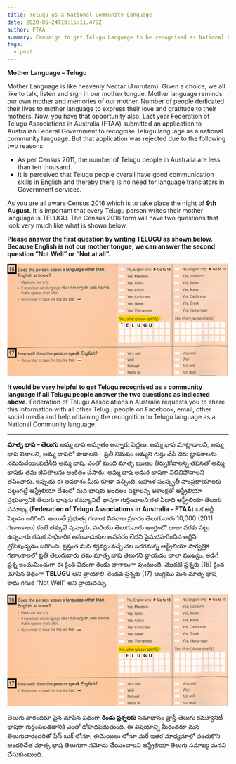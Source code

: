 ```yaml
---
title: Telugu as a National Community Language
date: 2020-06-24T10:15:11.479Z
author: FTAA
summary: Campaign to get Telugu Language to be recognised as National Community Language
tags:
  - post
---
```

**Mother Language – Telugu** 

Mother Language is like heavenly Nectar (Amrutam). Given a choice, we all like to talk, listen and sign in our mother tongue. Mother language reminds our own mother and memories of our mother. Number of people dedicated their lives to mother language to express their love and gratitude to their mothers. Now, you have that opportunity also. Last year Federation of Telugu Associations in Australia (FTAA) submitted an application to Australian Federal Government to recognise Telugu language as a national community language. But that application was rejected due to the following two reasons:

* As per Census 2011, the number of Telugu people in Australia are less than ten thousand.
* It is perceived that Telugu people overall have good communication skills in English and thereby there is no need for language translators in Government services.

As you are all aware Census 2016 which is to take place the night of **9th August**. It is important that every Telugu person writes their mother language is TELUGU. The Census 2016 form will have two questions that look very much like what is shown below. 

**Please answer the first question by writing TELUGU as shown below.** **Because English is not our mother tongue, we can answer the second question “Not Well” or “Not at all”.**

![Select Telugu Language spoken at home on the census form](/static/img/telugu-version.png)

**It would be very helpful to get Telugu recognised as a community language if all Telugu people answer the two questions as indicated above.** Federation of Telugu Associationsin Australia requests you to share this information with all other Telugu people on Facebook, email, other social media and help obtaining the recognition to Telugu language as a National Community language.

- - -

**మాతృ భాష – తెలుగు** అమ్మ భాష అమృతం అన్నారు పెద్దలు. అమ్మ భాష మాట్లాడాలని, అమ్మ భాష వినాలని, అమ్మ భాషలో పాడాలని – ప్రతీ నిమిషం అమ్మని గుర్తు చేసే చిరు జ్ఞాపకాలను నెమరువేయింపజేసేది అమ్మ భాష. ఎంతో మంది మాతృ ఋణం తీర్చుకోవాలన్న తపనతో అమ్మ భాషకు తమ జీవితాలను అంకితం చేసారు. అమ్మ భాష అమర భాషగా నిలిచిపోవాలని తపించారు. ఇప్పుడు ఈ అవకాశం మీకు కూడా వచ్చింది. బహుళ సంస్కృతీ సాంప్రదాయాలకు పట్టంగట్టే ఆస్ట్రేలియా దేశంలో మన భాషకు అందలం పట్టాలన్న ఆకాంక్షతో ఆస్ట్రేలియా ప్రభుత్వానికి తెలుగు భాషను కమ్యూనిటీ భాషగా గుర్తించాలని గత ఏడాది ఆస్ట్రేలియా తెలుగు సమాఖ్య (**Federation of Telugu Associations in Australia – FTAA**) ఒక అర్జీ పెట్టడం జరిగింది. అయితే ప్రభుత్వ గణాంక వివరాల ప్రకారం తెలుగువారు 10,000 (2011 గణాంకాలు) కంటే తక్కువే వున్నారు. మరియు తెలుగువారు ఆంగ్లంలో చాలా వరకు పట్టు ఉన్నవారు గనుక సాధికారిక అనువాదుకుల అవసరం లేదని పైనుదహరించిన అర్జీని త్రోసిపుచ్చడం జరిగింది. ప్రస్తుత మన కర్తవ్యం వచ్చే నెల జరగనున్న ఆస్ట్రేలియా సార్వత్రిక గణాంకాలలో ప్రతీ తెలుగువారు తమ మాతృ భాష తెలుగని వ్రాయడం చాలా ముఖ్యం. అడిగే ప్రశ్న ఇంచుమించుగా ఈ క్రింది విధంగా రెండు భాగాలుగా వుంటుంది. మొదటి ప్రశ్నకు (16) క్రింద చూపిన విధంగా **TELUGU** అని వ్రాయాలి. రెండవ ప్రశ్నకు (17) ఆంగ్లము మన మాతృ భాష కాదు గనుక “Not Well” అని వ్రాయవచ్చు.

![Select Telugu Language spoken at home on the census form](/static/img/telugu-version.png)

తెలుగు వారందరూ పైన చూపిన విధంగా **రెండు ప్రశ్నలకు** సమాధానం వ్రాస్తే తెలుగు కమ్యూనిటీ భాషగా గుర్తింపబడడానికి ఎంతో దోహదపడుతుంది. ఈ విషయాన్ని మీరందరూ మన తెలుగువారందరితో పేస్ బుక్ లోనూ, ఈమెయిలు లోనూ మరే ఇతర మాధ్యమాల్లో పంచుకొని అందరిచేత మాతృ భాష తెలుగుగా నమోదు చేయించాలని ఆస్ట్రేలియా తెలుగు సమాఖ్య మనవి చేసుకుంటుంది.